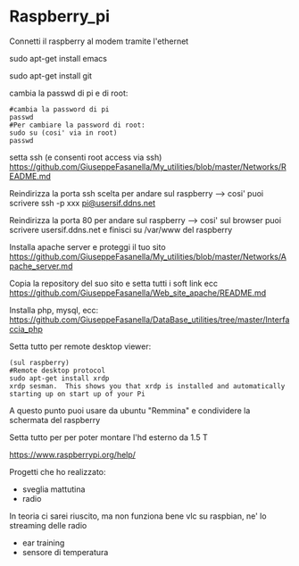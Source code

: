 # Raspberry_pi

Connetti il raspberry al modem tramite l'ethernet

sudo apt-get install emacs

sudo apt-get install git

cambia la passwd di pi e di root:
```
#cambia la password di pi
passwd
#Per cambiare la password di root:
sudo su (cosi' via in root)
passwd
```
setta ssh (e consenti root access via ssh)
https://github.com/GiuseppeFasanella/My_utilities/blob/master/Networks/README.md

Reindirizza la porta ssh scelta per andare sul raspberry --> cosi' puoi scrivere ssh -p xxx pi@usersif.ddns.net

Reindirizza la porta 80 per andare sul raspberry --> cosi' sul browser puoi scrivere usersif.ddns.net e finisci su /var/www del raspberry

Installa apache server e proteggi il tuo sito
https://github.com/GiuseppeFasanella/My_utilities/blob/master/Networks/Apache_server.md

Copia la repository del suo sito e setta tutti i soft link ecc
https://github.com/GiuseppeFasanella/Web_site_apache/README.md

Installa php, mysql, ecc:
https://github.com/GiuseppeFasanella/DataBase_utilities/tree/master/Interfaccia_php

Setta tutto per remote desktop viewer:
```
(sul raspberry)
#Remote desktop protocol
sudo apt-get install xrdp
xrdp sesman.  This shows you that xrdp is installed and automatically starting up on start up of your Pi
```

A  questo punto puoi usare da ubuntu "Remmina" e condividere la schermata del raspberry

Setta tutto per per poter montare l'hd esterno da 1.5 T

https://www.raspberrypi.org/help/

Progetti che ho realizzato:

* sveglia mattutina
* radio

In teoria ci sarei riuscito, ma non funziona bene vlc su raspbian, ne' lo streaming delle radio

* ear training
* sensore di temperatura
